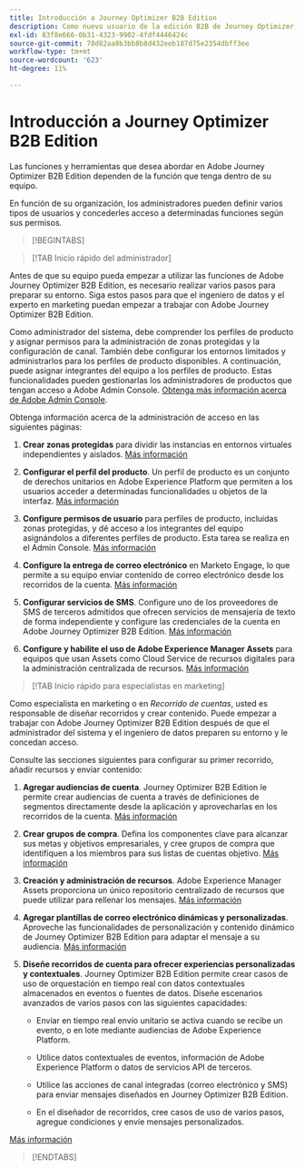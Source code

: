 ```yaml
---
title: Introducción a Journey Optimizer B2B Edition
description: Como nuevo usuario de la edición B2B de Journey Optimizer, obtenga información sobre las áreas clave para comenzar.
exl-id: 83f8e666-0b31-4323-9902-4fdf4446424c
source-git-commit: 78d82aa8b3bb8b8d432eeb187d75e2354dbff3ee
workflow-type: tm+mt
source-wordcount: '623'
ht-degree: 11%

---
```


# Introducción a Journey Optimizer B2B Edition

Las funciones y herramientas que desea abordar en Adobe Journey Optimizer B2B Edition dependen de la función que tenga dentro de su equipo.

En función de su organización, los administradores pueden definir varios tipos de usuarios y concederles acceso a determinadas funciones según sus permisos.

>[!BEGINTABS]

>[!TAB Inicio rápido del administrador]

Antes de que su equipo pueda empezar a utilizar las funciones de Adobe Journey Optimizer B2B Edition, es necesario realizar varios pasos para preparar su entorno. Siga estos pasos para que el ingeniero de datos y el experto en marketing puedan empezar a trabajar con Adobe Journey Optimizer B2B Edition.

Como administrador del sistema, debe comprender los perfiles de producto y asignar permisos para la administración de zonas protegidas y la configuración de canal. También debe configurar los entornos limitados y administrarlos para los perfiles de producto disponibles. A continuación, puede asignar integrantes del equipo a los perfiles de producto. Estas funcionalidades pueden gestionarlas los administradores de productos que tengan acceso a Adobe Admin Console. [Obtenga más información acerca de Adobe Admin Console](https://helpx.adobe.com/es/enterprise/using/admin-console.html).

Obtenga información acerca de la administración de acceso en las siguientes páginas:

1. **Crear zonas protegidas** para dividir las instancias en entornos virtuales independientes y aislados. [Más información](https://experienceleague.adobe.com/en/docs/experience-platform/sandbox/home#understanding-sandboxes)

1. **Configurar el perfil del producto**. Un perfil de producto es un conjunto de derechos unitarios en Adobe Experience Platform que permiten a los usuarios acceder a determinadas funcionalidades u objetos de la interfaz. [Más información](../admin/user-management.md#create-the-marketo-engage-product-profile)

1. **Configure permisos de usuario** para perfiles de producto, incluidas zonas protegidas, y dé acceso a los integrantes del equipo asignándolos a diferentes perfiles de producto. Esta tarea se realiza en el Admin Console. [Más información](../admin/user-management.md#create-a-user-group)

1. **Configure la entrega de correo electrónico** en Marketo Engage, lo que permite a su equipo enviar contenido de correo electrónico desde los recorridos de la cuenta. [Más información](https://experienceleague.adobe.com/en/docs/marketo/using/getting-started/initial-setup/setup-steps#ensure-email-deliverability)

1. **Configurar servicios de SMS**. Configure uno de los proveedores de SMS de terceros admitidos que ofrecen servicios de mensajería de texto de forma independiente y configure las credenciales de la cuenta en Adobe Journey Optimizer B2B Edition. [Más información](../content/sms-authoring.md#create-a-new-api-credentials-for-an-sms-service-provider)

1. **Configure y habilite el uso de Adobe Experience Manager Assets** para equipos que usan Assets como Cloud Service de recursos digitales para la administración centralizada de recursos. [Más información](../admin/configure-aem-repositories.md)

>[!TAB Inicio rápido para especialistas en marketing]

Como especialista en marketing o en _Recorrido de cuentas_, usted es responsable de diseñar recorridos y crear contenido. Puede empezar a trabajar con Adobe Journey Optimizer B2B Edition después de que el administrador del sistema y el ingeniero de datos preparen su entorno y le concedan acceso.

Consulte las secciones siguientes para configurar su primer recorrido, añadir recursos y enviar contenido:

1. **Agregar audiencias de cuenta**. Journey Optimizer B2B Edition le permite crear audiencias de cuenta a través de definiciones de segmentos directamente desde la aplicación y aprovecharlas en los recorridos de la cuenta. [Más información](../audiences/account-audience-overview.md)

1. **Crear grupos de compra**. Defina los componentes clave para alcanzar sus metas y objetivos empresariales, y cree grupos de compra que identifiquen a los miembros para sus listas de cuentas objetivo. [Más información](../buying-groups/buying-groups-overview.md)

1. **Creación y administración de recursos**. Adobe Experience Manager Assets proporciona un único repositorio centralizado de recursos que puede utilizar para rellenar los mensajes. [Más información](../content/assets-overview.md)

1. **Agregar plantillas de correo electrónico dinámicas y personalizadas**. Aproveche las funcionalidades de personalización y contenido dinámico de Journey Optimizer B2B Edition para adaptar el mensaje a su audiencia. [Más información](../content/email-templates.md)

1. **Diseñe recorridos de cuenta para ofrecer experiencias personalizadas y contextuales**. Journey Optimizer B2B Edition permite crear casos de uso de orquestación en tiempo real con datos contextuales almacenados en eventos o fuentes de datos. Diseñe escenarios avanzados de varios pasos con las siguientes capacidades:

   * Enviar en tiempo real envío unitario se activa cuando se recibe un evento, o en lote mediante audiencias de Adobe Experience Platform.

   * Utilice datos contextuales de eventos, información de Adobe Experience Platform o datos de servicios API de terceros.

   * Utilice las acciones de canal integradas (correo electrónico y SMS) para enviar mensajes diseñados en Journey Optimizer B2B Edition.

   * En el diseñador de recorridos, cree casos de uso de varios pasos, agregue condiciones y envíe mensajes personalizados.

[Más información](../journeys/journey-overview.md)

>[!ENDTABS]
